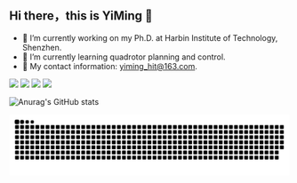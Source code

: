 ## Hi there，this is YiMing 👋

<!--
**hitwang606/hitwang606** is a ✨ _special_ ✨ repository because its `README.md` (this file) appears on your GitHub profile.

Here are some ideas to get you started:

- 🔭 I’m currently working on ...
- 🌱 I’m currently learning ...
- 👯 I’m looking to collaborate on ...
- 🤔 I’m looking for help with ...
- 💬 Ask me about ...
- 📫 How to reach me: ...
- 😄 Pronouns: ...
- ⚡ Fun fact: ...
-->
- 🔭 I’m currently working on my Ph.D. at Harbin Institute of Technology, Shenzhen.
- 🌱 I’m currently learning quadrotor planning and control.
- 💬 My contact information: yiming_hit@163.com.

<img src="https://img.shields.io/badge/ROS-22314E?style=flat-square&logo=ROS&logoColor=white" height="20"/>  <img src="https://img.shields.io/badge/C++-00599C?style=flat-square&logo=C%2B%2B&logoColor=white" height="20"/>  <img src="https://img.shields.io/badge/Python-3766AB?style=flat-square&logo=Python&logoColor=white" height="20"/>  <img src="https://img.shields.io/badge/MATLAB-FF452F?style=flat-square&logo=Mathworks&logoColor=white" height="20"/>  

![Anurag's GitHub stats](https://github-readme-stats.vercel.app/api?username=hitwang606)
<!--![Top Langs](https://github-readme-stats.vercel.app/api/top-langs/?username=hitwang606)-->

![](https://raw.githubusercontent.com/javadog-net/javadog-net/output/github-contribution-grid-snake.svg)






